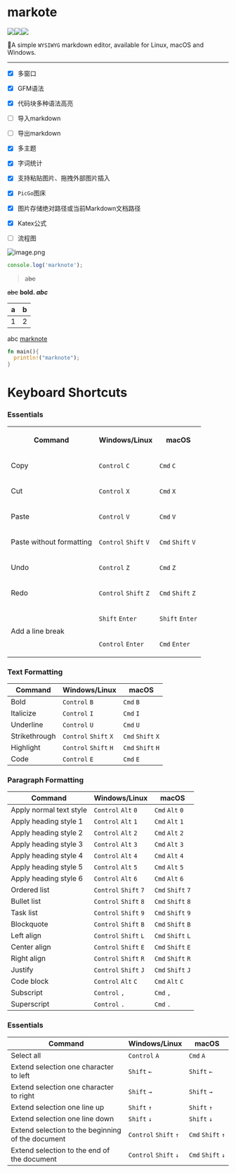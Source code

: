 # markote

![](https://img.shields.io/github/stars/cedar12/marknote)![](https://img.shields.io/github/forks/cedar12/marknote)![](https://img.shields.io/github/downloads/cedar12/marknote/total)

🎉A simple `WYSIWYG` markdown editor, available for Linux, macOS and Windows.

---

- [x] 多窗口

- [x] GFM语法

- [x] 代码块多种语法高亮

- [ ] 导入markdown

- [ ] 导出markdown

- [x] 多主题

- [x] 字词统计

- [x] 支持粘贴图片、拖拽外部图片插入

- [x] `PicGo`图床

- [x] 图片存储绝对路径或当前Markdown文档路径

- [x] Katex公式

- [ ] 流程图

![image.png](https://cdn.jsdelivr.net/gh/cedar12/picgo@main/images/image.png)

```javascript
console.log('marknote');
```

> a~~bc~~

~~abc~~ **bold. *abc***

| a | b |
| --- | --- |
| 1 | 2 |

abc [marknote](https://github.com/cedar12/marknote)

```rust
fn main(){
  println!("marknote");
}
```

# **Keyboard Shortcuts**

### **Essentials**

<table class="marknote-table">
<tbody><tr><th colspan="1" rowspan="1" colwidth="100"><p><strong>Command</strong></p></th><th colspan="1" rowspan="1" colwidth="100"><p><strong>Windows/Linux</strong></p></th><th colspan="1" rowspan="1" colwidth="100"><p><strong>macOS</strong></p></th></tr><tr><td colspan="1" rowspan="1" colwidth="100"><p>Copy</p></td><td colspan="1" rowspan="1" colwidth="100"><p><code class="inline">Control</code>&nbsp;<code class="inline">C</code></p></td><td colspan="1" rowspan="1" colwidth="100"><p><code class="inline">Cmd</code>&nbsp;<code class="inline">C</code></p></td></tr><tr><td colspan="1" rowspan="1" colwidth="100"><p>Cut</p></td><td colspan="1" rowspan="1" colwidth="100"><p><code class="inline">Control</code>&nbsp;<code class="inline">X</code></p></td><td colspan="1" rowspan="1" colwidth="100"><p><code class="inline">Cmd</code>&nbsp;<code class="inline">X</code></p></td></tr><tr><td colspan="1" rowspan="1" colwidth="100"><p>Paste</p></td><td colspan="1" rowspan="1" colwidth="100"><p><code class="inline">Control</code>&nbsp;<code class="inline">V</code></p></td><td colspan="1" rowspan="1" colwidth="100"><p><code class="inline">Cmd</code>&nbsp;<code class="inline">V</code></p></td></tr><tr><td colspan="1" rowspan="1" colwidth="100"><p>Paste without formatting</p></td><td colspan="1" rowspan="1" colwidth="100"><p><code class="inline">Control</code>&nbsp;<code class="inline">Shift</code>&nbsp;<code class="inline">V</code></p></td><td colspan="1" rowspan="1" colwidth="100"><p><code class="inline">Cmd</code>&nbsp;<code class="inline">Shift</code>&nbsp;<code class="inline">V</code></p></td></tr><tr><td colspan="1" rowspan="1" colwidth="100"><p>Undo</p></td><td colspan="1" rowspan="1" colwidth="100"><p><code class="inline">Control</code>&nbsp;<code class="inline">Z</code></p></td><td colspan="1" rowspan="1" colwidth="100"><p><code class="inline">Cmd</code>&nbsp;<code class="inline">Z</code></p></td></tr><tr><td colspan="1" rowspan="1" colwidth="100"><p>Redo</p></td><td colspan="1" rowspan="1" colwidth="100"><p><code class="inline">Control</code>&nbsp;<code class="inline">Shift</code>&nbsp;<code class="inline">Z</code></p></td><td colspan="1" rowspan="1" colwidth="100"><p><code class="inline">Cmd</code>&nbsp;<code class="inline">Shift</code>&nbsp;<code class="inline">Z</code></p></td></tr><tr><td colspan="1" rowspan="2" colwidth="100"><p>Add a line break</p></td><td colspan="1" rowspan="1" colwidth="100"><p><code class="inline">Shift</code>&nbsp;<code class="inline">Enter</code></p></td><td colspan="1" rowspan="1" colwidth="100"><p><code class="inline">Shift</code>&nbsp;<code class="inline">Enter</code></p></td></tr><tr><td colspan="1" rowspan="1" colwidth="100"><p><code class="inline">Control</code> <code class="inline">Enter</code></p></td><td colspan="1" rowspan="1" colwidth="100"><p><code class="inline">Cmd</code> <code class="inline">Enter</code></p></td></tr></tbody>
</table>

### **Text Formatting**

| **Command** | **Windows/Linux** | **macOS** |
| --- | --- | --- |
| Bold | `Control` `B` | `Cmd` `B` |
| Italicize | `Control` `I` | `Cmd` `I` |
| Underline | `Control` `U` | `Cmd` `U` |
| Strikethrough | `Control` `Shift` `X` | `Cmd` `Shift` `X` |
| Highlight | `Control` `Shift` `H` | `Cmd` `Shift` `H` |
| Code | `Control` `E` | `Cmd` `E` |

### **Paragraph Formatting**

| **Command** | **Windows/Linux** | **macOS** |
| --- | --- | --- |
| Apply normal text style | `Control` `Alt` `0` | `Cmd` `Alt` `0` |
| Apply heading style 1 | `Control` `Alt` `1` | `Cmd` `Alt` `1` |
| Apply heading style 2 | `Control` `Alt` `2` | `Cmd` `Alt` `2` |
| Apply heading style 3 | `Control` `Alt` `3` | `Cmd` `Alt` `3` |
| Apply heading style 4 | `Control` `Alt` `4` | `Cmd` `Alt` `4` |
| Apply heading style 5 | `Control` `Alt` `5` | `Cmd` `Alt` `5` |
| Apply heading style 6 | `Control` `Alt` `6` | `Cmd` `Alt` `6` |
| Ordered list | `Control` `Shift` `7` | `Cmd` `Shift` `7` |
| Bullet list | `Control` `Shift` `8` | `Cmd` `Shift` `8` |
| Task list | `Control` `Shift` `9` | `Cmd` `Shift` `9` |
| Blockquote | `Control` `Shift` `B` | `Cmd` `Shift` `B` |
| Left align | `Control` `Shift` `L` | `Cmd` `Shift` `L` |
| Center align | `Control` `Shift` `E` | `Cmd` `Shift` `E` |
| Right align | `Control` `Shift` `R` | `Cmd` `Shift` `R` |
| Justify | `Control` `Shift` `J` | `Cmd` `Shift` `J` |
| Code block | `Control` `Alt` `C` | `Cmd` `Alt` `C` |
| Subscript | `Control` `,` | `Cmd` `,` |
| Superscript | `Control` `.` | `Cmd` `.` |

### **Essentials**

| **Command** | **Windows/Linux** | **macOS** |
| --- | --- | --- |
| Select all | `Control` `A` | `Cmd` `A` |
| Extend selection one character to left | `Shift` `←` | `Shift` `←` |
| Extend selection one character to right | `Shift` `→` | `Shift` `→` |
| Extend selection one line up | `Shift` `↑` | `Shift` `↑` |
| Extend selection one line down | `Shift` `↓` | `Shift` `↓` |
| Extend selection to the beginning of the document | `Control` `Shift` `↑` | `Cmd` `Shift` `↑` |
| Extend selection to the end of the document | `Control` `Shift` `↓` | `Cmd` `Shift` `↓` |

